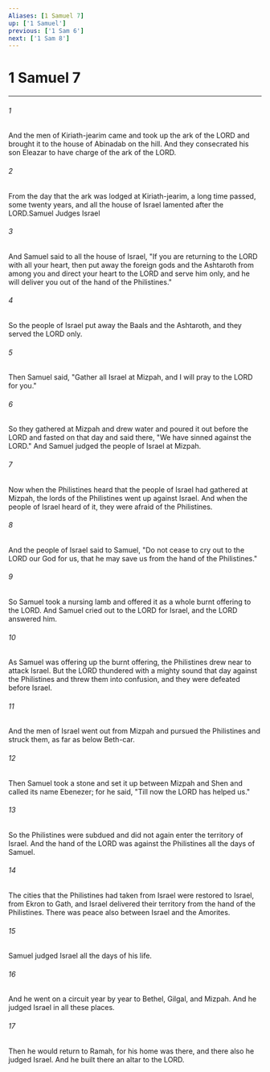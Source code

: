```yaml
---
Aliases: [1 Samuel 7]
up: ['1 Samuel']
previous: ['1 Sam 6']
next: ['1 Sam 8']
---
```

# 1 Samuel 7
***



###### 1 
And the men of Kiriath-jearim came and took up the ark of the LORD and brought it to the house of Abinadab on the hill. And they consecrated his son Eleazar to have charge of the ark of the LORD. 

###### 2 
From the day that the ark was lodged at Kiriath-jearim, a long time passed, some twenty years, and all the house of Israel lamented after the LORD.Samuel Judges Israel 

###### 3 
And Samuel said to all the house of Israel, "If you are returning to the LORD with all your heart, then put away the foreign gods and the Ashtaroth from among you and direct your heart to the LORD and serve him only, and he will deliver you out of the hand of the Philistines." 

###### 4 
So the people of Israel put away the Baals and the Ashtaroth, and they served the LORD only. 

###### 5 
Then Samuel said, "Gather all Israel at Mizpah, and I will pray to the LORD for you." 

###### 6 
So they gathered at Mizpah and drew water and poured it out before the LORD and fasted on that day and said there, "We have sinned against the LORD." And Samuel judged the people of Israel at Mizpah. 

###### 7 
Now when the Philistines heard that the people of Israel had gathered at Mizpah, the lords of the Philistines went up against Israel. And when the people of Israel heard of it, they were afraid of the Philistines. 

###### 8 
And the people of Israel said to Samuel, "Do not cease to cry out to the LORD our God for us, that he may save us from the hand of the Philistines." 

###### 9 
So Samuel took a nursing lamb and offered it as a whole burnt offering to the LORD. And Samuel cried out to the LORD for Israel, and the LORD answered him. 

###### 10 
As Samuel was offering up the burnt offering, the Philistines drew near to attack Israel. But the LORD thundered with a mighty sound that day against the Philistines and threw them into confusion, and they were defeated before Israel. 

###### 11 
And the men of Israel went out from Mizpah and pursued the Philistines and struck them, as far as below Beth-car. 

###### 12 
Then Samuel took a stone and set it up between Mizpah and Shen and called its name Ebenezer; for he said, "Till now the LORD has helped us." 

###### 13 
So the Philistines were subdued and did not again enter the territory of Israel. And the hand of the LORD was against the Philistines all the days of Samuel. 

###### 14 
The cities that the Philistines had taken from Israel were restored to Israel, from Ekron to Gath, and Israel delivered their territory from the hand of the Philistines. There was peace also between Israel and the Amorites. 

###### 15 
Samuel judged Israel all the days of his life. 

###### 16 
And he went on a circuit year by year to Bethel, Gilgal, and Mizpah. And he judged Israel in all these places. 

###### 17 
Then he would return to Ramah, for his home was there, and there also he judged Israel. And he built there an altar to the LORD.
